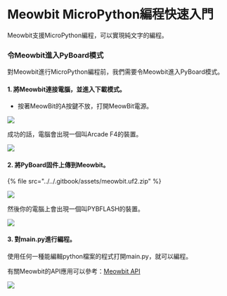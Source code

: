 # Meowbit MicroPython編程快速入門

Meowbit支援MicroPython編程，可以實現純文字的編程。

### 令Meowbit進入PyBoard模式

對Meowbit進行MicroPython編程前，我們需要令Meowbit進入PyBoard模式。

#### 1. 將Meowbit連接電腦，並進入下載模式。

* 按著MeowBit的A按鍵不放，打開MeowBit電源。

![](https://kittenbothk.readthedocs.io/en/latest/\_images/kb1.jpg)

成功的話，電腦會出現一個叫Arcade F4的裝置。

![](https://kittenbothk.readthedocs.io/en/latest/\_images/kb23.png)

#### 2. 將PyBoard固件上傳到Meowbit。

{% file src="../../.gitbook/assets/meowbit.uf2.zip" %}

![](https://kittenbothk.readthedocs.io/en/latest/\_images/micropython1.png)

然後你的電腦上會出現一個叫PYBFLASH的裝置。

![](https://kittenbothk.readthedocs.io/en/latest/\_images/micropython2.png)

#### 3. 對main.py進行編程。

使用任何一種能編輯python檔案的程式打開main.py，就可以編程。

有關Meowbit的API應用可以參考：[Meowbit API](meowbit-micropython-api.md)

![](https://kittenbothk.readthedocs.io/en/latest/\_images/micropython3.png)
